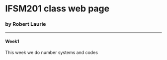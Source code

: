 # IFSM201 class web page
### by Robert Laurie

---

#### Week1
This week we do number systems and codes
